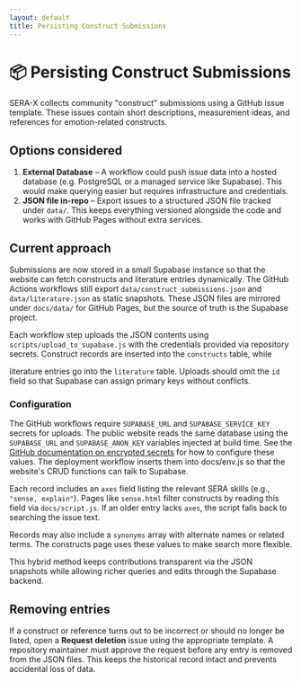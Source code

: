 ```yaml
---
layout: default
title: Persisting Construct Submissions
---
```


# 📦 Persisting Construct Submissions

SERA-X collects community "construct" submissions using a GitHub issue template.
These issues contain short descriptions, measurement ideas, and references for
emotion-related constructs.

## Options considered

1. **External Database** – A workflow could push issue data into a hosted
   database (e.g. PostgreSQL or a managed service like Supabase). This would
   make querying easier but requires infrastructure and credentials.
2. **JSON file in-repo** – Export issues to a structured JSON file tracked under
   `data/`. This keeps everything versioned alongside the code and works with
   GitHub Pages without extra services.

## Current approach

Submissions are now stored in a small Supabase instance so that the website can
fetch constructs and literature entries dynamically. The GitHub Actions
workflows still export `data/construct_submissions.json` and
`data/literature.json` as static snapshots. These JSON files are mirrored under
`docs/data/` for GitHub Pages, but the source of truth is the Supabase project.

Each workflow step uploads the JSON contents using
`scripts/upload_to_supabase.js` with the credentials provided via repository
secrets. Construct records are inserted into the `constructs` table, while

literature entries go into the `literature` table. Uploads should omit the
`id` field so that Supabase can assign primary keys without conflicts.

### Configuration

The GitHub workflows require `SUPABASE_URL` and `SUPABASE_SERVICE_KEY` secrets
for uploads. The public website reads the same database using the
`SUPABASE_URL` and `SUPABASE_ANON_KEY` variables injected at build time. See the
[GitHub documentation on encrypted secrets](https://docs.github.com/en/actions/security-guides/encrypted-secrets)
for how to configure these values. The deployment workflow inserts them into docs/env.js so that the website's CRUD functions can talk to Supabase.

Each record includes an `axes` field listing the relevant SERA skills
(e.g., `"sense, explain"`). Pages like `sense.html` filter constructs by reading
this field via `docs/script.js`. If an older entry lacks `axes`, the script
falls back to searching the issue text.

Records may also include a `synonyms` array with alternate names or related
terms. The constructs page uses these values to make search more flexible.

This hybrid method keeps contributions transparent via the JSON snapshots while
allowing richer queries and edits through the Supabase backend.

## Removing entries

If a construct or reference turns out to be incorrect or should no longer be
listed, open a **Request deletion** issue using the appropriate template. A
repository maintainer must approve the request before any entry is removed from
the JSON files. This keeps the historical record intact and prevents accidental
loss of data.
